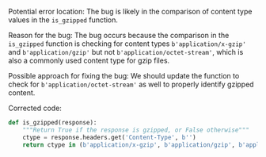 Potential error location: 
The bug is likely in the comparison of content type values in the `is_gzipped` function.

Reason for the bug:
The bug occurs because the comparison in the `is_gzipped` function is checking for content types `b'application/x-gzip'` and `b'application/gzip'` but not `b'application/octet-stream'`, which is also a commonly used content type for gzip files.

Possible approach for fixing the bug:
We should update the function to check for `b'application/octet-stream'` as well to properly identify gzipped content.

Corrected code:
```python
def is_gzipped(response):
    """Return True if the response is gzipped, or False otherwise"""
    ctype = response.headers.get('Content-Type', b'')
    return ctype in (b'application/x-gzip', b'application/gzip', b'application/octet-stream')
```